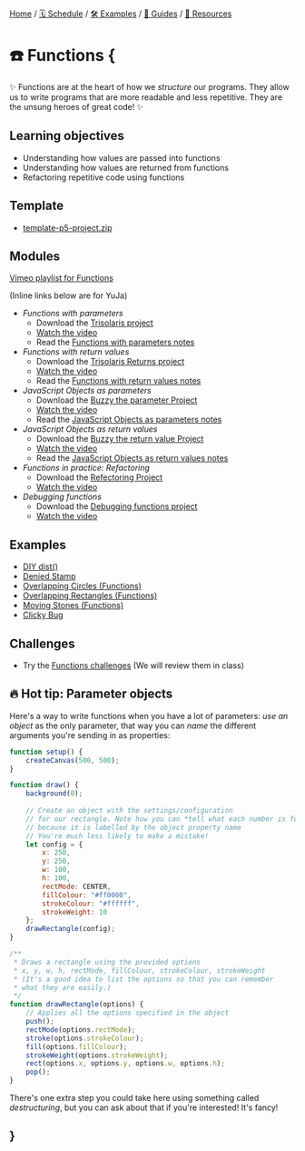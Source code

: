 [Home](../../) / [🗓 Schedule](../../schedule) / [🛠 Examples](../../examples/) / [💫 Guides](../../guides/) / [💎 Resources](../../resources.md)

# ☎️ Functions {

✨ Functions are at the heart of how we *structure* our programs. They allow us to write programs that are more readable and less repetitive. They are the unsung heroes of great code! ✨

## Learning objectives

- Understanding how values are passed into functions
- Understanding how values are returned from functions
- Refactoring repetitive code using functions

## Template

- [template-p5-project.zip](../../templates/template-p5-project.zip)

## Modules

[Vimeo playlist for Functions](https://vimeo.com/showcase/11842930?share=copy)

(Inline links below are for YuJa)

- *Functions with parameters* 
    - Download the [Trisolaris project](./examples/trisolaris.zip)
    - [Watch the video](https://concordia.yuja.com/V/Video?v=1085478&node=5999536&a=127200052)
    - Read the [Functions with parameters notes](./functions-with-parameters.md)
- *Functions with return values* 
    - Download the [Trisolaris Returns project](./examples/trisolaris-returns.zip)
    - [Watch the video](https://concordia.yuja.com/V/Video?v=1085479&node=5999544&a=173500209)
    - Read the [Functions with return values notes](./functions-with-return-values.md)
- *JavaScript Objects as parameters* 
    - Download the [Buzzy the parameter Project](./examples/buzzy-the-parameter.zip)
    - [Watch the video](https://concordia.yuja.com/V/Video?v=1085480&node=5999566&a=202007275)
    - Read the [JavaScript Objects as parameters notes](./javascript-objects-as-parameters.md)
- *JavaScript Objects as return values* 
    - Download the [Buzzy the return value Project](./examples/buzzy-the-return-value.zip)
    - [Watch the video](https://concordia.yuja.com/V/Video?v=1085481&node=5999576&a=39178082)
    - Read the [JavaScript Objects as return values notes](./javascript-objects-as-return-values.md)
- *Functions in practice: Refactoring*
    - Download the [Refectoring Project](./examples/refactoring.zip)
    - [Watch the video](https://concordia.yuja.com/V/Video?v=1085485&node=5999580&a=171884012)
- *Debugging functions*
    - Download the [Debugging functions project](../../debugging/debugging-functions.zip)
    - [Watch the video](https://concordia.yuja.com/V/Video?v=1085477&node=5999512&a=196867108)
    
## Examples

- [DIY dist()](https://editor.p5js.org/pippinbarr/sketches/QlqKv-8C8)
- [Denied Stamp](https://editor.p5js.org/pippinbarr/sketches/88JmODCt9)
- [Overlapping Circles (Functions)](https://editor.p5js.org/pippinbarr/sketches/Yc4eMdFyH)
- [Overlapping Rectangles (Functions)](https://editor.p5js.org/pippinbarr/sketches/dJyJ_NV4L)
- [Moving Stones (Functions)](https://editor.p5js.org/pippinbarr/sketches/IMjU5KE_N)
- [Clicky Bug](https://editor.p5js.org/pippinbarr/sketches/z8cKGbJff)

## Challenges

- Try the [Functions challenges](./challenges/functions-challenges.md) (We will review them in class)

## 🔥 Hot tip: Parameter objects

Here's a way to write functions when you have a lot of parameters: *use an object* as the only parameter, that way you can *name* the different arguments you're sending in as properties:

```javascript
function setup() {
    createCanvas(500, 500);
}

function draw() {
    background(0);
    
    // Create an object with the settings/configuration
    // for our rectangle. Note how you can *tell what each number is for*
    // because it is labelled by the object property name
    // You're much less likely to make a mistake!
    let config = {
        x: 250,
        y: 250,
        w: 100,
        h: 100,
        rectMode: CENTER,
        fillColour: "#ff0000",
        strokeColour: "#ffffff",
        strokeWeight: 10
    };
    drawRectangle(config);
}

/**
 * Draws a rectangle using the provided options
 * x, y, w, h, rectMode, fillColour, strokeColour, strokeWeight
 * (It's a good idea to list the options so that you can remember
 * what they are easily.)
 */
function drawRectangle(options) {
    // Applies all the options specified in the object
    push();
    rectMode(options.rectMode);
    stroke(options.strokeColour);
    fill(options.fillColour);
    strokeWeight(options.strokeWeight);
    rect(options.x, options.y, options.w, options.h);
    pop();
}
```

There's one extra step you could take here using something called *destructuring*, but you can ask about that if you're interested! It's fancy!

## }